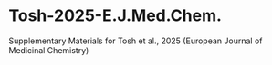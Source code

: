 # Tosh-2025-E.J.Med.Chem.
Supplementary Materials for Tosh et al., 2025 (European Journal of Medicinal Chemistry)
